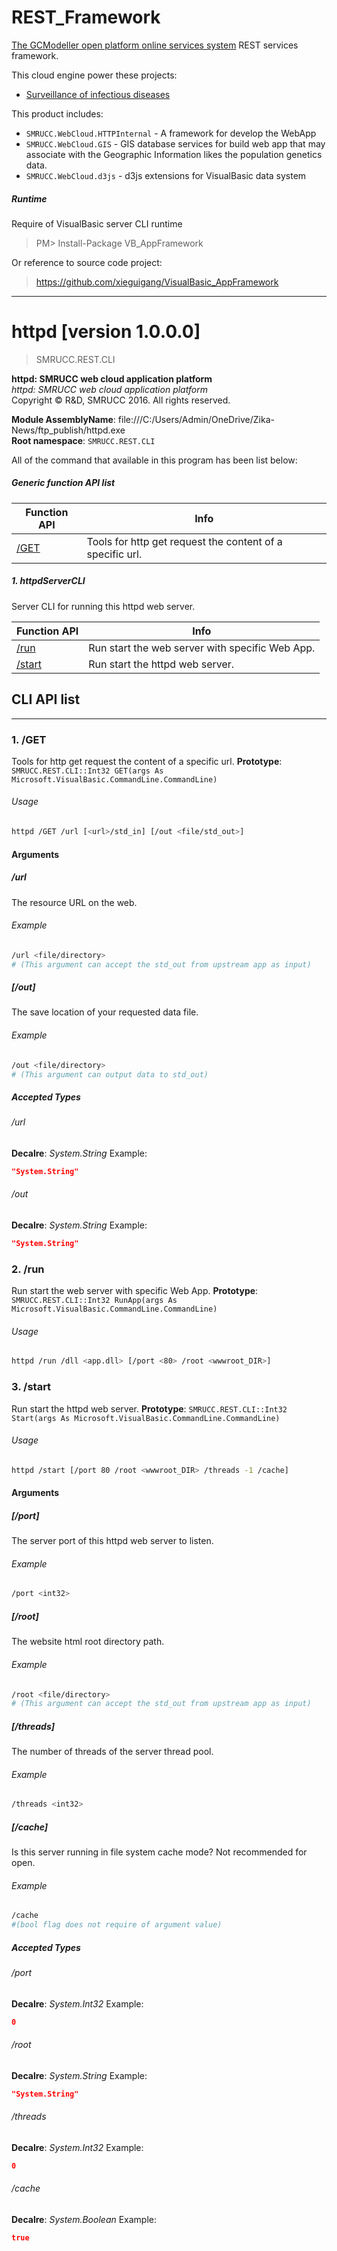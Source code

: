 # REST_Framework
[The GCModeller open platform online services system](http://services.gcmodeller.org) REST services framework.

This cloud engine power these projects:

+ [Surveillance of infectious diseases](http://120.76.195.65/)

This product includes:

+ ``SMRUCC.WebCloud.HTTPInternal`` - A framework for develop the WebApp
+ ``SMRUCC.WebCloud.GIS`` - GIS database services for build web app that may associate with the Geographic Information likes the population genetics data.
+ ``SMRUCC.WebCloud.d3js`` - d3js extensions for VisualBasic data system

##### Runtime

Require of VisualBasic server CLI runtime

> PM> Install-Package VB_AppFramework

Or reference to source code project:

> https://github.com/xieguigang/VisualBasic_AppFramework



<hr>

# httpd [version 1.0.0.0]
> SMRUCC.REST.CLI

<!--more-->

**httpd: SMRUCC web cloud application platform**<br/>
_httpd: SMRUCC web cloud application platform_<br/>
Copyright © R&D, SMRUCC 2016. All rights reserved.

**Module AssemblyName**: file:///C:/Users/Admin/OneDrive/Zika-News/ftp_publish/httpd.exe<br/>
**Root namespace**: ``SMRUCC.REST.CLI``<br/>


All of the command that available in this program has been list below:

##### Generic function API list
|Function API|Info|
|------------|----|
|[/GET](#/GET)|Tools for http get request the content of a specific url.|


##### 1. httpdServerCLI

Server CLI for running this httpd web server.


|Function API|Info|
|------------|----|
|[/run](#/run)|Run start the web server with specific Web App.|
|[/start](#/start)|Run start the httpd web server.|

## CLI API list
--------------------------
<h3 id="/GET"> 1. /GET</h3>

Tools for http get request the content of a specific url.
**Prototype**: ``SMRUCC.REST.CLI::Int32 GET(args As Microsoft.VisualBasic.CommandLine.CommandLine)``

###### Usage
```bash
httpd /GET /url [<url>/std_in] [/out <file/std_out>]
```


#### Arguments
##### /url
The resource URL on the web.

###### Example
```bash
/url <file/directory>
# (This argument can accept the std_out from upstream app as input)
```
##### [/out]
The save location of your requested data file.

###### Example
```bash
/out <file/directory>
# (This argument can output data to std_out)
```
##### Accepted Types
###### /url
**Decalre**:  _System.String_
Example: 
```json
"System.String"
```

###### /out
**Decalre**:  _System.String_
Example: 
```json
"System.String"
```

<h3 id="/run"> 2. /run</h3>

Run start the web server with specific Web App.
**Prototype**: ``SMRUCC.REST.CLI::Int32 RunApp(args As Microsoft.VisualBasic.CommandLine.CommandLine)``

###### Usage
```bash
httpd /run /dll <app.dll> [/port <80> /root <wwwroot_DIR>]
```
<h3 id="/start"> 3. /start</h3>

Run start the httpd web server.
**Prototype**: ``SMRUCC.REST.CLI::Int32 Start(args As Microsoft.VisualBasic.CommandLine.CommandLine)``

###### Usage
```bash
httpd /start [/port 80 /root <wwwroot_DIR> /threads -1 /cache]
```


#### Arguments
##### [/port]
The server port of this httpd web server to listen.

###### Example
```bash
/port <int32>
```
##### [/root]
The website html root directory path.

###### Example
```bash
/root <file/directory>
# (This argument can accept the std_out from upstream app as input)
```
##### [/threads]
The number of threads of the server thread pool.

###### Example
```bash
/threads <int32>
```
##### [/cache]
Is this server running in file system cache mode? Not recommended for open.

###### Example
```bash
/cache
#(bool flag does not require of argument value)
```
##### Accepted Types
###### /port
**Decalre**:  _System.Int32_
Example: 
```json
0
```

###### /root
**Decalre**:  _System.String_
Example: 
```json
"System.String"
```

###### /threads
**Decalre**:  _System.Int32_
Example: 
```json
0
```

###### /cache
**Decalre**:  _System.Boolean_
Example: 
```json
true
```